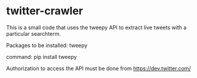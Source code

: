 # twitter-crawler
This is a small code that uses the tweepy API to extract live tweets with a particular searchterm.

Packages to be installed: tweepy

command: pip install tweepy

Authorization to access the API must be done from https://dev.twitter.com/ 

